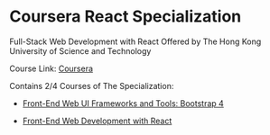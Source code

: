 # Coursera React Specialization

Full-Stack Web Development with React
Offered by The Hong Kong University of Science and Technology

Course Link: [Coursera](https://www.coursera.org/specializations/full-stack-react)

Contains 2/4 Courses of The Specialization:

- [Front-End Web UI Frameworks and Tools: Bootstrap 4](https://www.coursera.org/learn/bootstrap-4)

- [Front-End Web Development with React](https://www.coursera.org/learn/front-end-react)